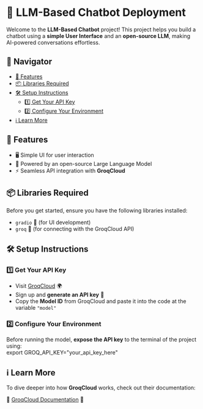 # 🚀 LLM-Based Chatbot Deployment  

Welcome to the **LLM-Based Chatbot** project! This project helps you build a chatbot using a **simple User Interface** and an **open-source LLM**, making AI-powered conversations effortless.   

## 🧭 Navigator  
- [📌 Features](#features)  
- [📦 Libraries Required](#libraries-required)  
- [🛠️ Setup Instructions](#setup-instructions)  
  - [1️⃣ Get Your API Key](#1-get-your-api-key)  
  - [2️⃣ Configure Your Environment](#2-configure-your-environment)
- [ℹ️ Learn More](#learn-more) 
## 📌 Features  
- 🖥️ Simple UI for user interaction  
- 🤖 Powered by an open-source Large Language Model  
- ⚡ Seamless API integration with **GroqCloud**  

## 📦 Libraries Required  
Before you get started, ensure you have the following libraries installed:  
- `gradio` 🎨 (for UI development)  
- `groq` 🤖 (for connecting with the GroqCloud API)  

## 🛠️ Setup Instructions  

### 1️⃣ Get Your API Key  
- Visit [GroqCloud](https://groqcloud.com) 🌍  
- Sign up and **generate an API key** 🔑  
- Copy the **Model ID** from GroqCloud and paste it into the code at the variable `"model"`  

### 2️⃣ Configure Your Environment  
Before running the model, **expose the API key** to the terminal of the project using:  
export GROQ_API_KEY="your_api_key_here"

## ℹ️ Learn More  
To dive deeper into how **GroqCloud** works, check out their documentation:  

🔗 [GroqCloud Documentation](https://console.groq.com/docs/overview) 📖  

